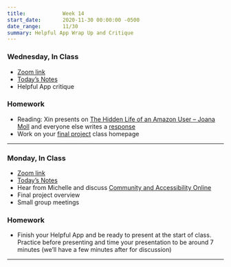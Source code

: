```yaml
---
title:            Week 14
start_date:       2020-11-30 00:00:00 -0500
date_range:       11/30
summary: Helpful App Wrap Up and Critique
---
```


### Wednesday, In Class

- [Zoom link](https://zoom.us/j/7047994536?pwd=RThBZ0oyWHd5M2RZcmFNQUVwUFJHUT09)
- [Today&rsquo;s Notes](https://paper.dropbox.com/doc/Helpful-App-Critique--BAgttZO_TFdCDLL5gq5iHVZqAQ-GoLAJIocN8u4nmtDAqCDR)
- Helpful App critique


### Homework
- Reading: Xin presents on [The Hidden Life of an Amazon User – Joana Moll](https://branch.climateaction.tech/2020/09/25/the-hidden-life-of-an-amazon-user/) and everyone else writes a [response](https://paper.dropbox.com/doc/UPenn-Art-of-Web-F20-Reading-Reflections--A_jt9MkzIHNZBy4pml3J8gKWAQ-RLgJeYS8OrsbvUNYrsRRT)
- Work on your [final project](projects/final) class homepage

---


### Monday, In Class

- [Zoom link](https://zoom.us/j/7047994536?pwd=RThBZ0oyWHd5M2RZcmFNQUVwUFJHUT09)
- [Today&rsquo;s Notes](https://paper.dropbox.com/doc/Penn-Week-14--BAZp3liHHybwgAbT0yx8v6v7AQ-CpfCIX3wBhWXdNWfFKoDA)
- Hear from Michelle and discuss [Community and Accessibility Online](https://datasociety.net/library/community-and-accessibility-online/)
- Final project overview
- Small group meetings



### Homework
- Finish your Helpful App and be ready to present at the start of class. Practice before presenting and time your presentation to be around 7 minutes (we&rsquo;ll have a few minutes after for discussion)

--- 
